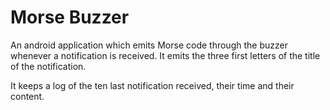 # Morse Buzzer

An android application which emits Morse code through the buzzer whenever
a notification is received. It emits the three first letters of the title of the notification.

It keeps a log of the ten last notification received, their time and their content.

